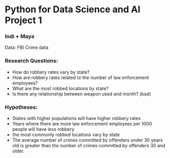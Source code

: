 # Python for Data Science and AI Project 1
### Indi + Maya

Data: FBI Crime data

### Research Questions:
- How do robbery rates vary by state?
- How are robbery rates related to the number of law enforcement employees?
- What are the most robbed locations by state?
- Is there any relationship between weapon used and month? (bad)

### Hypotheses:
- States with higher populations will have higher robbery rates
- Years where there are more law enforcement employees per 1000 people will have less robbery
- the most commonly robbed locations vary by state
- The average number of crimes committed by offenders under 30 years old is greater than the number of crimes committed by offenders 30 and older.
